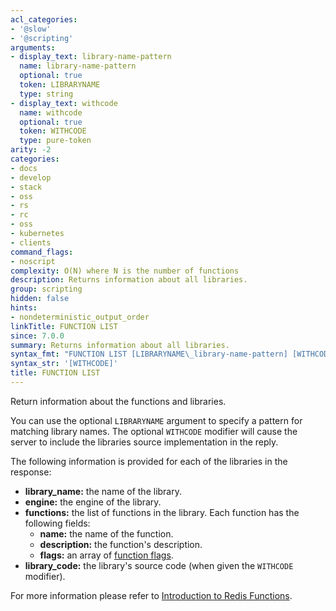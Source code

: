```yaml
---
acl_categories:
- '@slow'
- '@scripting'
arguments:
- display_text: library-name-pattern
  name: library-name-pattern
  optional: true
  token: LIBRARYNAME
  type: string
- display_text: withcode
  name: withcode
  optional: true
  token: WITHCODE
  type: pure-token
arity: -2
categories:
- docs
- develop
- stack
- oss
- rs
- rc
- oss
- kubernetes
- clients
command_flags:
- noscript
complexity: O(N) where N is the number of functions
description: Returns information about all libraries.
group: scripting
hidden: false
hints:
- nondeterministic_output_order
linkTitle: FUNCTION LIST
since: 7.0.0
summary: Returns information about all libraries.
syntax_fmt: "FUNCTION LIST [LIBRARYNAME\_library-name-pattern] [WITHCODE]"
syntax_str: '[WITHCODE]'
title: FUNCTION LIST
---
```

Return information about the functions and libraries.

You can use the optional `LIBRARYNAME` argument to specify a pattern for matching library names.
The optional `WITHCODE` modifier will cause the server to include the libraries source implementation in the reply.

The following information is provided for each of the libraries in the response:

* **library_name:** the name of the library.
* **engine:** the engine of the library.
* **functions:** the list of functions in the library.
  Each function has the following fields:
  * **name:** the name of the function.
  * **description:** the function's description.
  * **flags:** an array of [function flags](/docs/manual/programmability/functions-intro/#function-flags).
* **library_code:** the library's source code (when given the `WITHCODE` modifier).

For more information please refer to [Introduction to Redis Functions](/topics/functions-intro).
